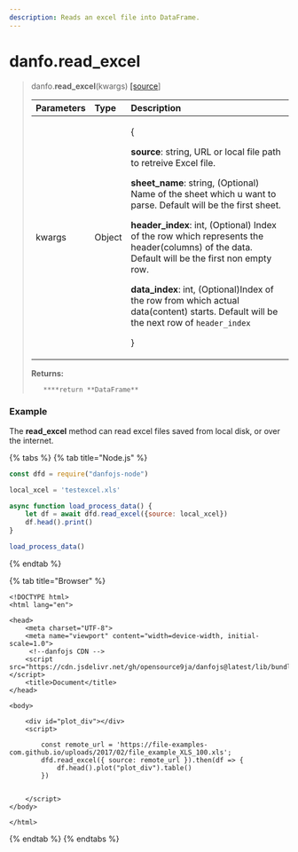 ```yaml
---
description: Reads an excel file into DataFrame.
---
```


# danfo.read\_excel

> danfo.**read\_excel**\(kwargs\) [\[source](https://github.com/opensource9ja/danfojs/blob/849d14c8e7fa79bce4ffa9d0d177639047313520/danfojs/src/io/reader.js#L89)\]
> <table>
>   <thead>
>     <tr>
>       <th style="text-align:left">Parameters</th>
>       <th style="text-align:left">Type</th>
>       <th style="text-align:left">Description</th>
>     </tr>
>   </thead>
>   <tbody>
>     <tr>
>       <td style="text-align:left">kwargs</td>
>       <td style="text-align:left">Object</td>
>       <td style="text-align:left">
>         <p>{</p>
>         <p><b>source</b>: string, URL or local file path to retreive Excel file.</p>
>         <p><b>sheet_name</b>: string, (Optional) Name of the sheet which u want to
>           parse. Default will be the first sheet.</p>
>         <p><b>header_index</b>: int, (Optional) Index of the row which represents
>           the header(columns) of the data. Default will be the first non empty row.</p>
>         <p><b>data_index</b>:<b> </b>int, (Optional)Index of the row from which actual
>           data(content) starts. Default will be the next row of <code>header_index</code>
>         </p>
>         <p>}</p>
>       </td>
>     </tr>
>   </tbody>
> </table>
>
> **Returns:**
>
>        ****return **DataFrame**

### Example

The **read\_excel** method can read excel files saved from local disk, or over the internet.

{% tabs %}
{% tab title="Node.js" %}
```javascript
const dfd = require("danfojs-node")

local_xcel = 'testexcel.xls'

async function load_process_data() {
    let df = await dfd.read_excel({source: local_xcel})
    df.head().print()
}

load_process_data()
```
{% endtab %}

{% tab title="Browser" %}
```markup
<!DOCTYPE html>
<html lang="en">

<head>
    <meta charset="UTF-8">
    <meta name="viewport" content="width=device-width, initial-scale=1.0">
     <!--danfojs CDN -->
    <script src="https://cdn.jsdelivr.net/gh/opensource9ja/danfojs@latest/lib/bundle.js"></script>
    <title>Document</title>
</head>

<body>

    <div id="plot_div"></div>
    <script>

        const remote_url = 'https://file-examples-com.github.io/uploads/2017/02/file_example_XLS_100.xls';
        dfd.read_excel({ source: remote_url }).then(df => {
            df.head().plot("plot_div").table()
        })


    </script>
</body>

</html>

```
{% endtab %}
{% endtabs %}
